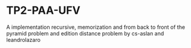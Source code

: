 # TP2-PAA-UFV
A implementation recursive, memorization and from back to front of the pyramid problem and edition distance problem by cs-aslan and leandrolazaro